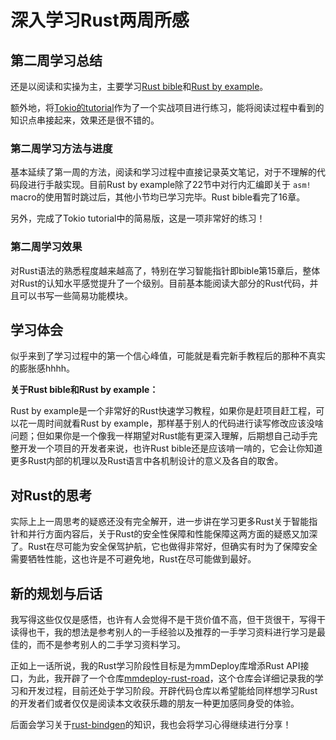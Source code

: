 # 深入学习Rust两周所感

## 第二周学习总结

还是以阅读和实操为主，主要学习[Rust bible](https://doc.rust-lang.org/book)和[Rust by example](https://doc.rust-lang.org/stable/rust-by-example)。

额外地，将[Tokio的tutorial](https://tokio.rs/tokio/tutorial)作为了一个实战项目进行练习，能将阅读过程中看到的知识点串接起来，效果还是很不错的。

### 第二周学习方法与进度

基本延续了第一周的方法，阅读和学习过程中直接记录英文笔记，对于不理解的代码段进行手敲实现。目前Rust by example除了22节中对行内汇编即关于 `asm!` macro的使用暂时跳过后，其他小节均已学习完毕。Rust bible看完了16章。

另外，完成了Tokio tutorial中的简易版，这是一项非常好的练习！

### 第二周学习效果

对Rust语法的熟悉程度越来越高了，特别在学习智能指针即bible第15章后，整体对Rust的认知水平感觉提升了一个级别。目前基本能阅读大部分的Rust代码，并且可以书写一些简易功能模块。

## 学习体会

似乎来到了学习过程中的第一个信心峰值，可能就是看完新手教程后的那种不真实的膨胀感hhhh。

**关于Rust bible和Rust by example：**

Rust by example是一个非常好的Rust快速学习教程，如果你是赶项目赶工程，可以花一周时间就看Rust by example，那样基于别人的代码进行读写修改应该没啥问题；但如果你是一个像我一样期望对Rust能有更深入理解，后期想自己动手完整开发一个项目的开发者来说，也许Rust bible还是应该啃一啃的，它会让你知道更多Rust内部的机理以及Rust语言中各机制设计的意义及各自的取舍。

## 对Rust的思考

实际上上一周思考的疑惑还没有完全解开，进一步讲在学习更多Rust关于智能指针和并行方面内容后，关于Rust的安全性保障和性能保障这两方面的疑惑又加深了。Rust在尽可能为安全保驾护航，它也做得非常好，但确实有时为了保障安全需要牺牲性能，这也许是不可避免地，Rust在尽可能做到最好。

## 新的规划与后话

我写得这些仅仅是感悟，也许有人会觉得不是干货价值不高，但干货很干，写得干读得也干，我的想法是参考别人的一手经验以及推荐的一手学习资料进行学习是最佳的，而不是参考别人的二手学习资料学习。

正如上一话所说，我的Rust学习阶段性目标是为mmDeploy库增添Rust API接口，为此，我开辟了一个仓库[mmdeploy-rust-road](https://github.com/liu-mengyang/mmdeploy-rust-road)，这个仓库会详细记录我的学习和开发过程，目前还处于学习阶段。开辟代码仓库以希望能给同样想学习Rust的开发者们或者仅仅是阅读本文收获乐趣的朋友一种更加感同身受的体验。

后面会学习关于[rust-bindgen](https://docs.rs/bindgen/latest/bindgen/)的知识，我也会将学习心得继续进行分享！
